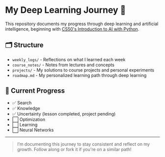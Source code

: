# My Deep Learning Journey 🚀

This repository documents my progress through deep learning and artificial intelligence, beginning with [CS50's Introduction to AI with Python](https://learning.edx.org/course/course-v1:HarvardX+CS50AI+1T2020/home).

## 🗂 Structure

- `weekly_logs/` - Reflections on what I learned each week
- `course_notes/` - Notes from lectures and concepts
- `projects/` - My solutions to course projects and personal experiments
- `roadmap.md` - My personalized learning path through deep learning

## 📌 Current Progress

- ✅ Search
- ✅ Knowledge
- ✅ Uncertainty (lesson completed, project pending)
- ⬜ Optimization
- ⬜ Learning
- ⬜ Neural Networks

---

> I’m documenting this journey to stay consistent and reflect on my growth. Follow along or fork it if you're on a similar path!
